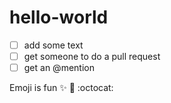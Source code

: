 hello-world
===========

- [ ] add some text
- [ ] get someone to do a pull request
- [ ] get an @mention

Emoji is fun :sparkles: :tada: :octocat:
